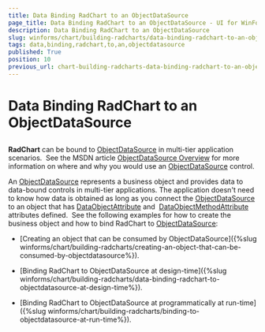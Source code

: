 ```yaml
---
title: Data Binding RadChart to an ObjectDataSource
page_title: Data Binding RadChart to an ObjectDataSource - UI for WinForms Documentation
description: Data Binding RadChart to an ObjectDataSource
slug: winforms/chart/building-radcharts/data-binding-radchart-to-an-objectdatasource
tags: data,binding,radchart,to,an,objectdatasource
published: True
position: 10
previous_url: chart-building-radcharts-data-binding-radchart-to-an-objectdatasource
---
```


# Data Binding RadChart to an ObjectDataSource



## 

__RadChart__ can be bound to [ObjectDataSource](http://msdn2.microsoft.com/en-us/library/system.web.ui.webcontrols.objectdatasource.aspx) in multi-tier application scenarios.  See the MSDN article [ObjectDataSource Overview](http://msdn2.microsoft.com/en-us/library/9a4kyhcx.aspx) for more information on where and why you would use an [ObjectDataSource](http://msdn2.microsoft.com/en-us/library/system.web.ui.webcontrols.objectdatasource.aspx) control.

An [ObjectDataSource](http://msdn2.microsoft.com/en-us/library/system.web.ui.webcontrols.objectdatasource.aspx) represents a business object and provides data to data-bound controls in multi-tier applications. The application doesn't need to know how data is obtained as long as you connect the [ObjectDataSource](http://msdn2.microsoft.com/en-us/library/system.web.ui.webcontrols.objectdatasource.aspx) to an object that has [DataObjectAttribute](http://msdn2.microsoft.com/en-us/library/system.componentmodel.dataobjectattribute.aspx) and  [DataObjectMethodAttribute](http://msdn2.microsoft.com/en-us/library/system.componentmodel.dataobjectmethodattribute.aspx) attributes defined.  See the following examples for how to create the business object and how to bind RadChart to [ObjectDataSource](http://msdn2.microsoft.com/en-us/library/system.web.ui.webcontrols.objectdatasource.aspx):

* [Creating an object that can be consumed by ObjectDataSource]({%slug winforms/chart/building-radcharts/creating-an-object-that-can-be-consumed-by-objectdatasource%}). 
		  

* [Binding RadChart to ObjectDataSource at design-time]({%slug winforms/chart/building-radcharts/data-binding-radchart-to-objectdatasource-at-design-time%}). 
		  

* [Binding RadChart to ObjectDataSource at programmatically at run-time]({%slug winforms/chart/building-radcharts/binding-to-objectdatasource-at-run-time%}). 
		  
